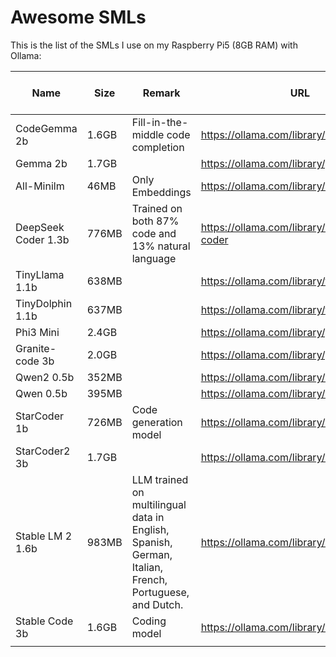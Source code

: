# Awesome SMLs

This is the list of the SMLs I use on my Raspberry Pi5 (8GB RAM) with Ollama:

| Name                	| Size  	| Remark                                                                                                	| URL                                       	| Good on Pi5 	| Usable on Pi5 	|
|---------------------	|-------	|-------------------------------------------------------------------------------------------------------	|-------------------------------------------	|-------------	|---------------	|
| CodeGemma 2b        	| 1.6GB 	| Fill-in-the-middle code completion                                                                    	| https://ollama.com/library/codegemma:2b   	|             	| x             	|
| Gemma 2b            	| 1.7GB 	|                                                                                                       	| https://ollama.com/library/gemma:2b       	|             	| x             	|
| All-Minilm          	| 46MB  	| Only Embeddings                                                                                       	| https://ollama.com/library/all-minilm     	| x           	| x             	|
| DeepSeek Coder 1.3b 	| 776MB 	| Trained on both 87% code and 13% natural language                                                     	| https://ollama.com/library/deepseek-coder 	| x           	| x             	|
| TinyLlama 1.1b      	| 638MB 	|                                                                                                       	| https://ollama.com/library/tinyllama      	| x           	| x             	|
| TinyDolphin 1.1b    	| 637MB 	|                                                                                                       	| https://ollama.com/library/tinydolphin    	| x           	| x             	|
| Phi3 Mini           	| 2.4GB 	|                                                                                                       	| https://ollama.com/library/phi3:mini      	|             	| x             	|
| Granite-code 3b     	| 2.0GB 	|                                                                                                       	| https://ollama.com/library/granite-code   	|             	| x             	|
| Qwen2 0.5b          	| 352MB 	|                                                                                                       	| https://ollama.com/library/qwen2:0.5b     	| x           	| x             	|
| Qwen 0.5b           	| 395MB 	|                                                                                                       	| https://ollama.com/library/qwen:0.5b      	| x           	| x             	|
| StarCoder 1b        	| 726MB 	| Code generation model                                                                                 	| https://ollama.com/library/starcoder:1b   	| x           	| x             	|
| StarCoder2 3b       	| 1.7GB 	|                                                                                                       	| https://ollama.com/library/starcoder2:3b  	|             	| x             	|
| Stable LM 2 1.6b    	| 983MB 	| LLM trained on multilingual data in English, Spanish, German, Italian, French, Portuguese, and Dutch. 	| https://ollama.com/library/stablelm2      	| x           	| x             	|
| Stable Code 3b      	| 1.6GB 	| Coding model                                                                                          	| https://ollama.com/library/stable-code:3b 	|             	| x             	|
|                     	|       	|                                                                                                       	|                                           	|             	|               	|
